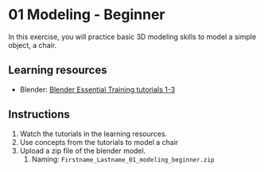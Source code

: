 # 01 Modeling - Beginner

In this exercise, you will practice basic 3D modeling skills to model a simple object, a chair.

## Learning resources

* Blender: [Blender Essential Training tutorials 1-3](https://www.lynda.com/Blender-tutorials/Creating-mesh-primitives/87088/95364-4.html?org=psu.edu)

## Instructions

1. Watch the tutorials in the learning resources.
2. Use concepts from the tutorials to model a chair
3. Upload a zip file of the blender model.
   1. Naming: `Firstname_Lastname_01_modeling_beginner.zip`



